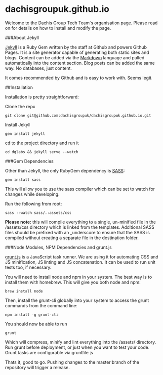 dachisgroupuk.github.io
=======================

[1]: http://jekyllrb.com/  "Jekyll"
[2]: http://daringfireball.net/projects/markdown/basics/ "Markdown Basics"
[3]: http://sass-lang.com/ "SASS Language Stylesheets"
[4]: http://gruntjs.com/   "Grunt JS"

Welcome to the Dachis Group Tech Team's organisation page.  Please read on for details on how to install and modify the page.

###About Jekyll

[Jekyll][1] is a Ruby Gem written by the staff at Github and powers Github Pages.  It is a site generator capable of generating both static sites and blogs.  Content can be added via the [Markdown][2] language and pulled automatically into the content section.  Blog posts can be added the same way.  No databases, just content.

It comes recommended by Github and is easy to work with. Seems legit.

##Installation

Installation is pretty straightforward:

Clone the repo

	git clone git@github.com:dachisgroupuk/dachisgroupuk.github.io.git

Install Jekyll

	gem install jekyll

cd to the project directory and run it

	cd dglabs && jekyll serve --watch

###Gem Dependencies

Other than Jekyll, the only RubyGem dependency is [SASS][3]:

	gem install sass

This will allow you to use the sass compiler which can be set to watch for changes while developing.

Run the following from root:

	sass --watch sass/.:assets/css

**Please note:** this will compile everything to a single, un-minified file in the /assets/css directory which is linked from the templates.  Additional SASS files should be prefixed with an _underscore to ensure that the SASS is compiled without creating a separate file in the destination folder.

###Node Modules, NPM Dependencies and grunt.js

[grunt.js][4] is a JavaScript task runner. We are using it for automating CSS and JS minification, JS linting and JS concatenation. It can be used to run unit tests too, if necessary.

You will need to install node and npm in your system.  The best way is to install them with homebrew.  This will give you both node and npm:

	brew install node

Then, install the grunt-cli globally into your system to access the grunt commands from the command line:

	npm install -g grunt-cli

You should now be able to run
	
	grunt

Which will compress, minify and lint everything into the /assets/ directory.  Run grunt before deployment, or just when you want to test your code.  Grunt tasks are configurable via gruntfile.js

Thats it, good to go.  Pushing changes to the master branch of the repository will trigger a release.